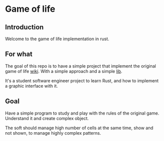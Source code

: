 # Game of life

## Introduction
Welcome to the game of life implementation in rust.


## For what
The goal of this repo is to have a simple project that implement the original game of life [wiki](https://en.wikipedia.org/wiki/Conway%27s_Game_of_Life).
With a simple approach and a simple [lib](https://github.com/ggez/ggez). 

It's a student software engineer project to learn Rust, and how to implement a graphic interface with it.

## Goal
Have a simple program to study and play with the rules of the original game. 
Understand it and create complex object.

The soft should manage high number of cells at the same time, show and not shown, to manage highly complex patterns.
